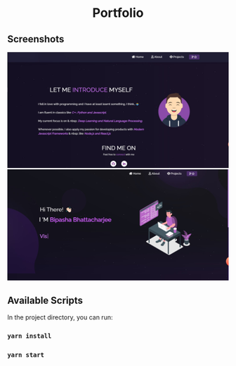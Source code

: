 <h1 align="center">Portfolio</h1>


## Screenshots
![](7.jpg)
![](8.jpg)


## Available Scripts

In the project directory, you can run:

### `yarn install`

### `yarn start` 

